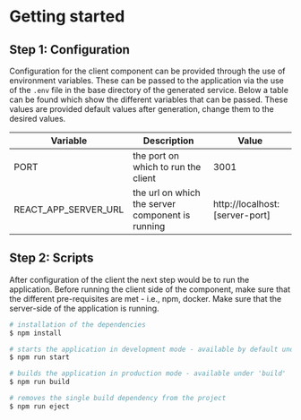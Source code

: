 # Getting started

## Step 1: Configuration

Configuration for the client component can be provided through the use of environment variables. These can be passed to the application via the use of the `.env` file in the base directory of the generated service. Below a table can be found which show the different variables that can be passed. These values are provided default values after generation, change them to the desired values.

| Variable             | Description                                      | Value                           |
| -------------------- | ------------------------------------------------ |  ------------------------------ |
| PORT                 | the port on which to run the client              | 3001                            |
| REACT_APP_SERVER_URL | the url on which the server component is running | http://localhost:[server-port]  |


## Step 2: Scripts

After configuration of the client the next step would be to run the application. Before running the client side of the component, make sure that the different pre-requisites are met - i.e., npm, docker. Make sure that the server-side of the application is running.

```sh
# installation of the dependencies
$ npm install

# starts the application in development mode - available by default under http://localhost:3001 with a pre-configured user with the username "admin" and password "admin"
$ npm run start

# builds the application in production mode - available under 'build'
$ npm run build

# removes the single build dependency from the project
$ npm run eject
```
